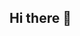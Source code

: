 ## Hi there 👋

<!--

**Towards a Unified Real-Time Robot Simulation Framework:**

🙋‍♀️ We come from the ISCAS.
🌈 Contribution guidelines.
👩‍💻 Useful resources - where can the community find your docs? Is there anything else the community should know?
🍿 Fun facts - what does your team eat for breakfast?
🧙 Remember, you can do mighty things with the power of [Markdown](https://docs.github.com/github/writing-on-github/getting-started-with-writing-and-formatting-on-github/basic-writing-and-formatting-syntax)
-->
